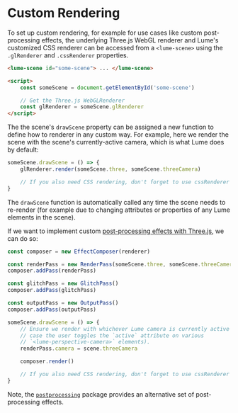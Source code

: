 # Custom Rendering

To set up custom rendering, for example for use cases like custom post-processing
effects, the underlying Three.js WebGL renderer and Lume's customized CSS renderer
can be accessed from a `<lume-scene>` using the `.glRenderer` and `.cssRenderer`
properties.

```html
<lume-scene id="some-scene"> ... </lume-scene>

<script>
	const someScene = document.getElementById('some-scene')

	// Get the Three.js WebGLRenderer
	const glRenderer = someScene.glRenderer
</script>
```

The the scene's `drawScene` property can be assigned a new function to define
how to renderer in any custom way. For example, here we render the scene with
the scene's currently-active camera, which is what Lume does by default:

```js
someScene.drawScene = () => {
	glRenderer.render(someScene.three, someScene.threeCamera)

	// If you also need CSS rendering, don't forget to use cssRenderer here too.
}
```

The `drawScene` function is automatically called any time the scene needs to
re-render (for example due to changing attributes or properties of any Lume
elements in the scene).

If we want to implement custom [post-processing effects with
Three.js](https://threejs.org/docs/index.html#manual/en/introduction/How-to-use-post-processing),
we can do so:

```js
const composer = new EffectComposer(renderer)

const renderPass = new RenderPass(someScene.three, someScene.threeCamera)
composer.addPass(renderPass)

const glitchPass = new GlitchPass()
composer.addPass(glitchPass)

const outputPass = new OutputPass()
composer.addPass(outputPass)

someScene.drawScene = () => {
	// Ensure we render with whichever Lume camera is currently active (f.e. in
	// case the user toggles the `active` attribute on various
	// `<lume-perspective-camera>` elements).
	renderPass.camera = scene.threeCamera

	composer.render()

	// If you also need CSS rendering, don't forget to use cssRenderer here too.
}
```

Note, the [`postprocessing`](https://npmjs.com/postprocessing) package provides
an alternative set of post-processing effects.
